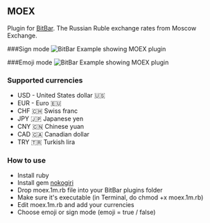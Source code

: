 ## MOEX
Plugin for [BitBar](https://github.com/matryer/bitbar).
The Russian Ruble exchange rates from Moscow Exchange.

###Sign mode
![BitBar Example showing MOEX plugin](https://raw.github.com/romankrasavtsev/moex-bitbar-plugin/master/moex_sign.png)

###Emoji mode
![BitBar Example showing MOEX plugin](https://raw.github.com/romankrasavtsev/moex-bitbar-plugin/master/moex_emoji.png)

### Supported currencies
 - USD - United States dollar 🇺🇸
 - EUR - Euro 🇪🇺
 - CHF 🇨🇭 Swiss franc
 - JPY 🇯🇵 Japanese yen
 - CNY 🇨🇳 Chinese yuan
 - CAD 🇨🇦 Canadian dollar
 - TRY 🇹🇷 Turkish lira

### How to use
 - Install ruby
 - Install gem [nokogiri](http://www.nokogiri.org/tutorials/installing_nokogiri.html)
 - Drop moex.1m.rb file into your BitBar plugins folder
 - Make sure it's executable (in Terminal, do chmod +x moex.1m.rb)
 - Edit moex.1m.rb and add your currencies
 - Choose emoji or sign mode (emoji = true / false)
